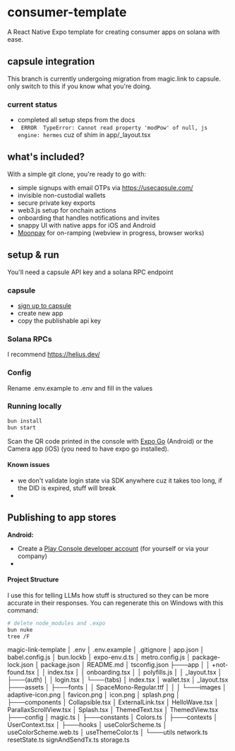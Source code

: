 # consumer-template
A React Native Expo template for creating consumer apps on solana with ease.

## capsule integration
This branch is currently undergoing migration from magic.link to capsule. only switch to this if you know what you're doing.

### current status
- completed all setup steps from the docs
- ` ERROR  TypeError: Cannot read property 'modPow' of null, js engine: hermes` cuz of shim in app/_layout.tsx

## what's included?
With a simple git clone, you're ready to go with:  
- simple signups with email OTPs via https://usecapsule.com/  
- invisible non-custodial wallets  
- secure private key exports  
- web3.js setup for onchain actions  
- onboarding that handles notifications and invites  
- snappy UI with native apps for iOS and Android  
- [Moonpay](https://www.moonpay.com/en-gb) for on-ramping (webview in progress, browser works)


## setup & run
You'll need a capsule API key and a solana RPC endpoint

### capsule
- [sign up to capsule](https://www.usecapsule.com/)
- create new app
- copy the publishable api key

### Solana RPCs
I recommend https://helius.dev/ 

### Config
Rename .env.example to .env and fill in the values

### Running locally
```bash
bun install
bun start
```
Scan the QR code printed in the console with [Expo Go](https://expo.dev/go) (Android) or the Camera app (iOS) (you need to have expo go installed). 

#### Known issues
- we don't validate login state via SDK anywhere cuz it takes too long, if the DID is expired, stuff will break
-

## Publishing to app stores
**Android:**  
- Create a [Play Console developer account](https://play.google.com/apps/publish/signup) (for yourself or via your company)
- 

#### Project Structure
I use this for telling LLMs how stuff is structured so they can be more accurate in their responses. You can regenerate this on Windows with this command:
```bash
# delete node_modules and .expo
bun nuke
tree /F
```

magic-link-template
│   .env
│   .env.example
│   .gitignore
│   app.json
│   babel.config.js
│   bun.lockb
│   expo-env.d.ts
│   metro.config.js
│   package-lock.json
│   package.json
│   README.md
│   tsconfig.json
├───app
│   │   +not-found.tsx
│   │   index.tsx
│   │   onboarding.tsx
│   │   polyfills.js
│   │   _layout.tsx
│   ├───(auth)
│   │       login.tsx
│   └───(tabs)
│           index.tsx
│           wallet.tsx
│           _layout.tsx
├───assets
│   ├───fonts
│   │       SpaceMono-Regular.ttf
│   │
│   └───images
│           adaptive-icon.png
│           favicon.png
│           icon.png
│           splash.png
│
├───components
│     Collapsible.tsx
│     ExternalLink.tsx
│     HelloWave.tsx
│     ParallaxScrollView.tsx
│     Splash.tsx
│     ThemedText.tsx
│     ThemedView.tsx
├───config
│       magic.ts
│
├───constants
│       Colors.ts
│
├───contexts
│       UserContext.tsx
│
├───hooks
│       useColorScheme.ts
│       useColorScheme.web.ts
│       useThemeColor.ts
│
└───utils
        network.ts
        resetState.ts
        signAndSendTx.ts
        storage.ts

